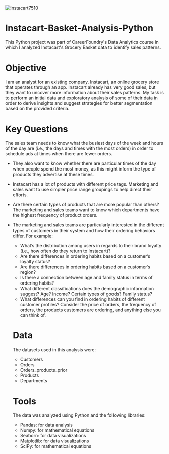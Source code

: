 
![instacart7510](https://github.com/mandysyeung/Instacart-Basket-Analysis-Python/assets/172212512/fc3a8aa3-b25c-46a6-9079-ed8034b5364d)

# Instacart-Basket-Analysis-Python
This Python project was part of CareerFoundry's Data Analytics course in which I analyzed Instacart's Grocery Basket data to identify sales patterns. 

# Objective
I am an analyst for an existing company, Instacart, an online grocery store that operates through an app. Instacart already has very good sales, but they want to uncover more information about their sales patterns. My task is to perform an initial data and exploratory analysis of some of their data in order to derive insights and suggest strategies for better segmentation based on the provided criteria.

# Key Questions
The sales team needs to know what the busiest days of the week and hours of the day are (i.e., the days and times with the most orders) in order to schedule ads at times when there are fewer orders.

* They also want to know whether there are particular times of the day when people
spend the most money, as this might inform the type of products they advertise at these times.

* Instacart has a lot of products with different price tags. Marketing and sales want to use simpler price range groupings to help direct their efforts.
  
* Are there certain types of products that are more popular than others? The marketing and sales teams want to know which departments have the highest frequency of product orders.
* The marketing and sales teams are particularly interested in the different types of customers in their system and how their ordering behaviors differ. For example:
  * What’s the distribution among users in regards to their brand loyalty (i.e., how often do they return to Instacart)?
  * Are there differences in ordering habits based on a customer’s loyalty status?
  * Are there differences in ordering habits based on a customer’s region?
  * Is there a connection between age and family status in terms of ordering habits?
  * What different classifications does the demographic information suggest? Age? Income? Certain types of goods? Family status?
  * What differences can you find in ordering habits of different customer profiles? Consider the price of orders, the frequency of orders, the products customers are ordering, and anything else you can think of.

  # Data

  The datasets used in this analysis were:
  * Customers
  * Orders
  * Orders_products_prior
  * Products
  * Departments

  # Tools
  The data was analyzed using Python and the following libraries:
  * Pandas: for data analysis
  * Numpy: for mathematical equations
  * Seaborn: for data visualizations
  * Matplotlib: for data visualizations
  * SciPy: for mathematical equations
  
